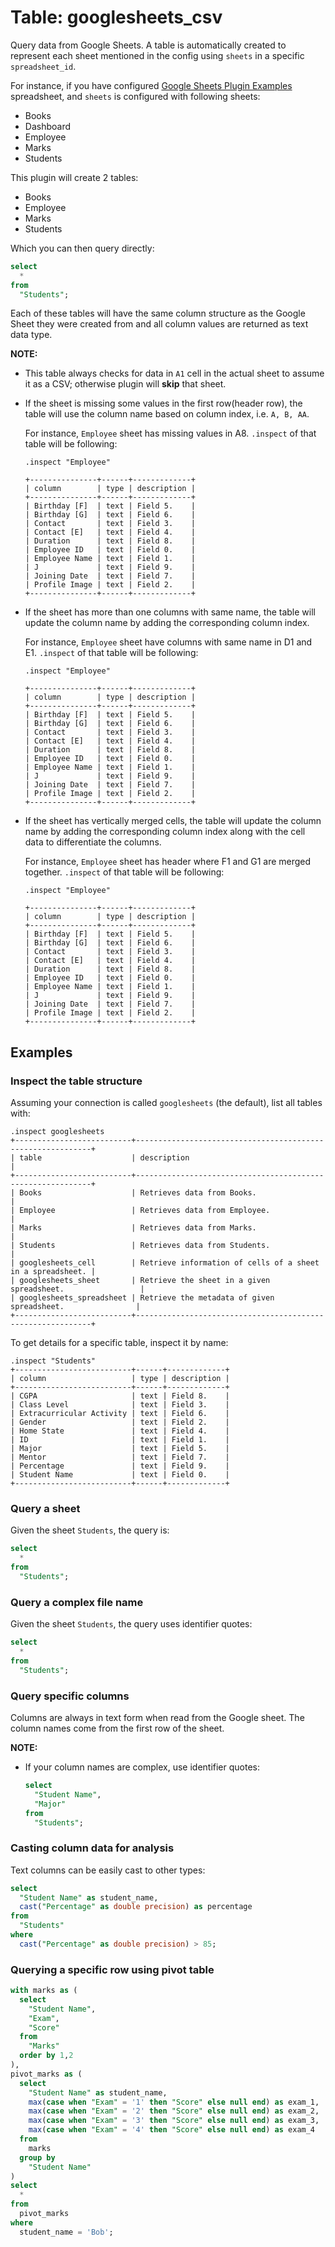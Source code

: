 # Table: googlesheets_csv

Query data from Google Sheets. A table is automatically created to represent each
sheet mentioned in the config using `sheets` in a specific `spreadsheet_id`.

For instance, if you have configured [Google Sheets Plugin Examples](https://docs.google.com/spreadsheets/d/11iXfj-RHpFsil7_hNK-oQjCqmBLlDfCvju2AOF-ieb4/edit#gid=0) spreadsheet, and `sheets` is configured with following sheets:

- Books
- Dashboard
- Employee
- Marks
- Students

This plugin will create 2 tables:

- Books
- Employee
- Marks
- Students

Which you can then query directly:

```sql
select
  *
from
  "Students";
```

Each of these tables will have the same column structure as the Google Sheet they were
created from and all column values are returned as text data type.

**NOTE:**

- This table always checks for data in `A1` cell in the actual sheet to assume it as a CSV; otherwise plugin will **skip** that sheet.

- If the sheet is missing some values in the first row(header row), the table will use the column name based on column index, i.e. `A, B, AA`.

  For instance, `Employee` sheet has missing values in A8. `.inspect` of that table will be following:

  ```shell
  .inspect "Employee"

  +---------------+------+-------------+
  | column        | type | description |
  +---------------+------+-------------+
  | Birthday [F]  | text | Field 5.    |
  | Birthday [G]  | text | Field 6.    |
  | Contact       | text | Field 3.    |
  | Contact [E]   | text | Field 4.    |
  | Duration      | text | Field 8.    |
  | Employee ID   | text | Field 0.    |
  | Employee Name | text | Field 1.    |
  | J             | text | Field 9.    |
  | Joining Date  | text | Field 7.    |
  | Profile Image | text | Field 2.    |
  +---------------+------+-------------+
  ```

- If the sheet has more than one columns with same name, the table will update the column name by adding the corresponding column index.

  For instance, `Employee` sheet have columns with same name in D1 and E1. `.inspect` of that table will be following:

  ```shell
  .inspect "Employee"

  +---------------+------+-------------+
  | column        | type | description |
  +---------------+------+-------------+
  | Birthday [F]  | text | Field 5.    |
  | Birthday [G]  | text | Field 6.    |
  | Contact       | text | Field 3.    |
  | Contact [E]   | text | Field 4.    |
  | Duration      | text | Field 8.    |
  | Employee ID   | text | Field 0.    |
  | Employee Name | text | Field 1.    |
  | J             | text | Field 9.    |
  | Joining Date  | text | Field 7.    |
  | Profile Image | text | Field 2.    |
  +---------------+------+-------------+
  ```

- If the sheet has vertically merged cells, the table will update the column name by adding the corresponding column index along with the cell data to differentiate the columns.

  For instance, `Employee` sheet has header where F1 and G1 are merged together. `.inspect` of that table will be following:

  ```shell
  .inspect "Employee"

  +---------------+------+-------------+
  | column        | type | description |
  +---------------+------+-------------+
  | Birthday [F]  | text | Field 5.    |
  | Birthday [G]  | text | Field 6.    |
  | Contact       | text | Field 3.    |
  | Contact [E]   | text | Field 4.    |
  | Duration      | text | Field 8.    |
  | Employee ID   | text | Field 0.    |
  | Employee Name | text | Field 1.    |
  | J             | text | Field 9.    |
  | Joining Date  | text | Field 7.    |
  | Profile Image | text | Field 2.    |
  +---------------+------+-------------+
  ```

## Examples

### Inspect the table structure

Assuming your connection is called `googlesheets` (the default), list all tables with:

```shell
.inspect googlesheets
+--------------------------+------------------------------------------------------------+
| table                    | description                                                |
+--------------------------+------------------------------------------------------------+
| Books                    | Retrieves data from Books.                                 |
| Employee                 | Retrieves data from Employee.                              |
| Marks                    | Retrieves data from Marks.                                 |
| Students                 | Retrieves data from Students.                              |
| googlesheets_cell        | Retrieve information of cells of a sheet in a spreadsheet. |
| googlesheets_sheet       | Retrieve the sheet in a given spreadsheet.                 |
| googlesheets_spreadsheet | Retrieve the metadata of given spreadsheet.                |
+--------------------------+------------------------------------------------------------+
```

To get details for a specific table, inspect it by name:

```shell
.inspect "Students"
+--------------------------+------+-------------+
| column                   | type | description |
+--------------------------+------+-------------+
| CGPA                     | text | Field 8.    |
| Class Level              | text | Field 3.    |
| Extracurricular Activity | text | Field 6.    |
| Gender                   | text | Field 2.    |
| Home State               | text | Field 4.    |
| ID                       | text | Field 1.    |
| Major                    | text | Field 5.    |
| Mentor                   | text | Field 7.    |
| Percentage               | text | Field 9.    |
| Student Name             | text | Field 0.    |
+--------------------------+------+-------------+
```

### Query a sheet

Given the sheet `Students`, the query is:

```sql
select
  *
from
  "Students";
```

### Query a complex file name

Given the sheet `Students`, the query uses identifier quotes:

```sql
select
  *
from
  "Students";
```

### Query specific columns

Columns are always in text form when read from the Google sheet. The column names come from the first row of the sheet.

**NOTE:**

- If your column names are complex, use identifier quotes:

  ```sql
  select
    "Student Name",
    "Major"
  from
    "Students";
  ```

### Casting column data for analysis

Text columns can be easily cast to other types:

```sql
select
  "Student Name" as student_name,
  cast("Percentage" as double precision) as percentage
from
  "Students"
where
  cast("Percentage" as double precision) > 85;
```

### Querying a specific row using pivot table

```sql
with marks as (
  select
    "Student Name",
    "Exam",
    "Score"
  from
    "Marks"
  order by 1,2
),
pivot_marks as (
  select
    "Student Name" as student_name,
    max(case when "Exam" = '1' then "Score" else null end) as exam_1,
    max(case when "Exam" = '2' then "Score" else null end) as exam_2,
    max(case when "Exam" = '3' then "Score" else null end) as exam_3,
    max(case when "Exam" = '4' then "Score" else null end) as exam_4
  from
    marks
  group by
    "Student Name"
)
select
  *
from
  pivot_marks
where
  student_name = 'Bob';
```
